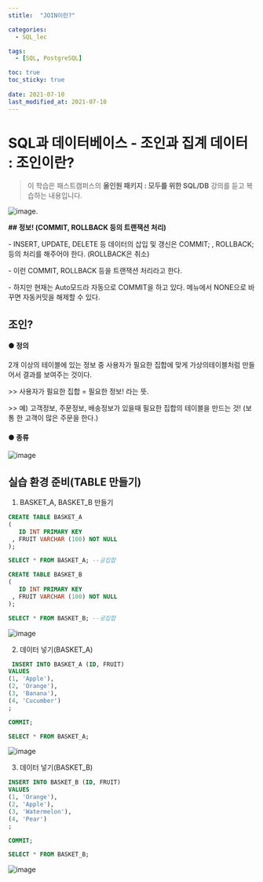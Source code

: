 ```yaml
---
stitle:  "JOIN이란?"

categories:
  - SQL_lec

tags:
  - [SQL, PostgreSQL]

toc: true
toc_sticky: true
 
date: 2021-07-10
last_modified_at: 2021-07-10
---
```


# SQL과 데이터베이스 - 조인과 집계 데이터 : 조인이란?

> 이 학습은 패스트캠퍼스의 **올인원 패키지 : 모두를 위한 SQL/DB** 강의를 듣고 복습하는 내용입니다.

![image](https://user-images.githubusercontent.com/80219821/125156306-c66cc980-e19f-11eb-93d8-9739bd84437a.png).

**## 정보! (COMMIT, ROLLBACK 등의 트랜잭션 처리)**

\- INSERT, UPDATE, DELETE 등 데이터의 삽입 및 갱신은 COMMIT; , ROLLBACK;  등의 처리를 해주어야 한다. (ROLLBACK은 취소)

\- 이런 COMMIT, ROLLBACK 등을 트랜잭션 처리라고 한다.

\- 하지만 현재는 Auto모드라 자동으로 COMMIT을 하고 있다. 메뉴에서 NONE으로 바꾸면 자동커밋을 해제할 수 있다.

## 조인?

#### ● 정의

2개 이상의 테이블에 있는 정보 중 사용자가 필요한 집합에 맞게 가상의테이블처럼 만들어서 결과를 보여주는 것이다.

\>> 사용자가 필요한 집합 = 필요한 정보! 라는 뜻.

\>> 예) 고객정보, 주문정보, 배송정보가 있을때 필요한 집합의 테이블을 만드는 것! (보통 한 고객이 많은 주문을 한다.)



#### ● 종류

![image](https://user-images.githubusercontent.com/80219821/125156308-c8368d00-e19f-11eb-815d-1334ce0bf904.png)



## 실습 환경 준비(TABLE 만들기)

1) BASKET_A, BASKET_B 만들기

```sql
CREATE TABLE BASKET_A 
(
   ID INT PRIMARY KEY
 , FRUIT VARCHAR (100) NOT NULL
);

SELECT * FROM BASKET_A; --공집합

CREATE TABLE BASKET_B 
(
   ID INT PRIMARY KEY
 , FRUIT VARCHAR (100) NOT NULL
);

SELECT * FROM BASKET_B; --공집합
```





![image](https://user-images.githubusercontent.com/80219821/125156313-cd93d780-e19f-11eb-890a-c2671678bdd8.png)



2) 데이터 넣기(BASKET_A)

```sql
 INSERT INTO BASKET_A (ID, FRUIT)
VALUES
(1, 'Apple'),
(2, 'Orange'),
(3, 'Banana'),
(4, 'Cucumber')
;

COMMIT; 

SELECT * FROM BASKET_A;
```



![image](https://user-images.githubusercontent.com/80219821/125156314-cf5d9b00-e19f-11eb-99a6-2e0f8cb688b7.png)



3) 데이터 넣기(BASKET_B)

```sql
INSERT INTO BASKET_B (ID, FRUIT)
VALUES
(1, 'Orange'),
(2, 'Apple'),
(3, 'Watermelon'),
(4, 'Pear')
;

COMMIT; 

SELECT * FROM BASKET_B; 
```

![image](https://user-images.githubusercontent.com/80219821/125156316-d1275e80-e19f-11eb-9e65-5721bd12345f.png)

